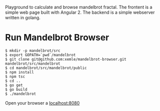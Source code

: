 Playground to calculate and browse mandelbrot fractal. The frontent is a
simple web page built with Angular 2. The backend is a simple webserver written
in golang.

# Run Mandelbrot Browser

    $ mkdir -p mandelbrot/src
    $ export GOPATH=`pwd`/mandelbrot
    $ git clone git@github.com:xemle/mandelbrot-browser.git mandelbrot/src/mandelbrot
    $ cd mandelbrot/src/mandelbrot/public
    $ npm install
    $ npm tsc
    $ cd ..
    $ go get
    $ go build
    $ ./mandelbrot

Open your browser a [localhost:8080](http://localhost:8080)
